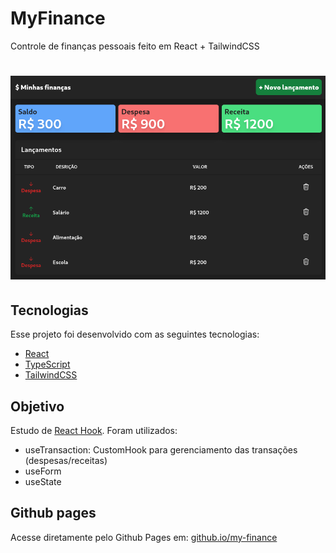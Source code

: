 # MyFinance
Controle de finanças pessoais feito em React + TailwindCSS

<h1 align="center">
  <img alt="Logo" title="logo.app" src=".github/screen.png" />
</h1>

## Tecnologias

Esse projeto foi desenvolvido com as seguintes tecnologias:

- [React](https://reactjs.org)
- [TypeScript](https://www.typescriptlang.org/)
- [TailwindCSS](https://tailwindcss.com/)


## Objetivo

Estudo de [React Hook](https://reactjs.org/docs/hooks-intro.html). Foram utilizados:

- useTransaction: CustomHook para gerenciamento das transações (despesas/receitas)
- useForm
- useState

## Github pages

Acesse diretamente pelo Github Pages em: [github.io/my-finance](https://rafatosta.github.io/my-finance/)



